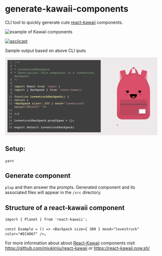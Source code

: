 # generate-kawaii-components

CLI tool to quickly generate cute [react-kawaii](https://github.com/miukimiu/react-kawaii) components.

<img src="https://github.com/miukimiu/react-kawaii/blob/master/docs/images/react-kawaii-example.gif?raw=true" alt="example of Kawaii components" height="200">

[![asciicast](https://asciinema.org/a/243203.svg)](https://asciinema.org/a/243203)

Sample output based on above CLI iputs

![This is a screenshot of the output code and sample of the generated component - these can be found in code form in the /components folder](sample_output.png)

## Setup:

`yarn`

## Generate component

`plop` and then answer the prompts. Generated component and its associated files will appear in the `/src` directory.

## Structure of a react-kawaii component

```
import { Planet } from 'react-kawaii';

const Example = () => <Backpack size={ 300 } mood="lovestruck" color="#EC4067" />;
````


For more information about about [React-Kawaii](https://react-kawaii.now.sh/) components visit https://github.com/miukimiu/react-kawaii or  https://react-kawaii.now.sh/



